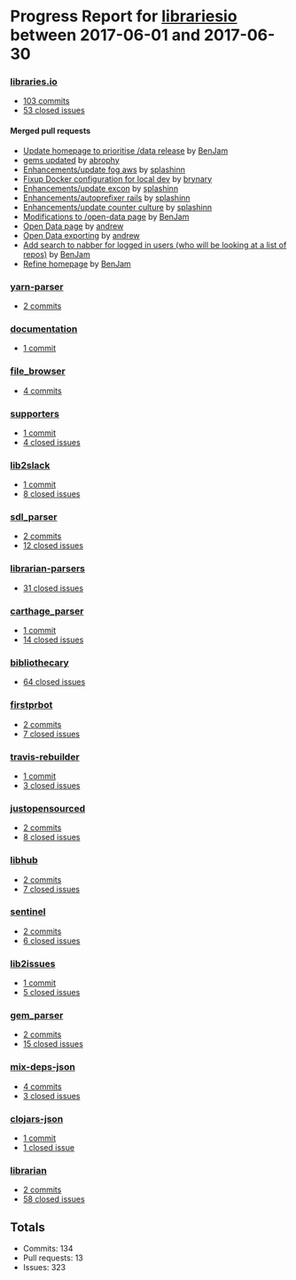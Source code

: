# Progress Report for [librariesio](https://github.com/librariesio) between 2017-06-01 and 2017-06-30

### [libraries.io](https://github.com/librariesio/libraries.io)

- [103 commits](https://github.com/librariesio/libraries.io/compare/master@%7B1496271600%7D...master@%7B1498863599%7D)
- [53 closed issues](https://github.com/librariesio/libraries.io/issues?utf8=%E2%9C%93&q=is%3Aissue%20closed%3A2017-06-01..2017-06-30)

#### Merged pull requests

- [Update homepage to prioritise /data release](https://github.com/librariesio/libraries.io/pull/1534) by [BenJam](https://github.com/BenJam)
- [gems updated](https://github.com/librariesio/libraries.io/pull/1522) by [abrophy](https://github.com/abrophy)
- [Enhancements/update fog aws](https://github.com/librariesio/libraries.io/pull/1521) by [splashinn](https://github.com/splashinn)
- [Fixup Docker configuration for local dev](https://github.com/librariesio/libraries.io/pull/1519) by [brynary](https://github.com/brynary)
- [Enhancements/update excon](https://github.com/librariesio/libraries.io/pull/1518) by [splashinn](https://github.com/splashinn)
- [Enhancements/autoprefixer rails](https://github.com/librariesio/libraries.io/pull/1517) by [splashinn](https://github.com/splashinn)
- [Enhancements/update counter culture](https://github.com/librariesio/libraries.io/pull/1508) by [splashinn](https://github.com/splashinn)
- [Modifications to /open-data page](https://github.com/librariesio/libraries.io/pull/1497) by [BenJam](https://github.com/BenJam)
- [Open Data page](https://github.com/librariesio/libraries.io/pull/1485) by [andrew](https://github.com/andrew)
- [Open Data exporting](https://github.com/librariesio/libraries.io/pull/1484) by [andrew](https://github.com/andrew)
- [Add search to nabber for logged in users (who will be looking at a list of repos)](https://github.com/librariesio/libraries.io/pull/1482) by [BenJam](https://github.com/BenJam)
- [Refine homepage](https://github.com/librariesio/libraries.io/pull/1481) by [BenJam](https://github.com/BenJam)

### [yarn-parser](https://github.com/librariesio/yarn-parser)

- [2 commits](https://github.com/librariesio/yarn-parser/compare/master@%7B1496271600%7D...master@%7B1498863599%7D)

### [documentation](https://github.com/librariesio/documentation)

- [1 commit](https://github.com/librariesio/documentation/compare/master@%7B1496271600%7D...master@%7B1498863599%7D)

### [file_browser](https://github.com/librariesio/file_browser)

- [4 commits](https://github.com/librariesio/file_browser/compare/master@%7B1496271600%7D...master@%7B1498863599%7D)

### [supporters](https://github.com/librariesio/supporters)

- [1 commit](https://github.com/librariesio/supporters/compare/master@%7B1496271600%7D...master@%7B1498863599%7D)
- [4 closed issues](https://github.com/librariesio/supporters/issues?utf8=%E2%9C%93&q=is%3Aissue%20closed%3A2017-06-01..2017-06-30)

### [lib2slack](https://github.com/librariesio/lib2slack)

- [1 commit](https://github.com/librariesio/lib2slack/compare/master@%7B1496271600%7D...master@%7B1498863599%7D)
- [8 closed issues](https://github.com/librariesio/lib2slack/issues?utf8=%E2%9C%93&q=is%3Aissue%20closed%3A2017-06-01..2017-06-30)

### [sdl_parser](https://github.com/librariesio/sdl_parser)

- [2 commits](https://github.com/librariesio/sdl_parser/compare/master@%7B1496271600%7D...master@%7B1498863599%7D)
- [12 closed issues](https://github.com/librariesio/sdl_parser/issues?utf8=%E2%9C%93&q=is%3Aissue%20closed%3A2017-06-01..2017-06-30)

### [librarian-parsers](https://github.com/librariesio/librarian-parsers)

- [31 closed issues](https://github.com/librariesio/librarian-parsers/issues?utf8=%E2%9C%93&q=is%3Aissue%20closed%3A2017-06-01..2017-06-30)

### [carthage_parser](https://github.com/librariesio/carthage_parser)

- [1 commit](https://github.com/librariesio/carthage_parser/compare/master@%7B1496271600%7D...master@%7B1498863599%7D)
- [14 closed issues](https://github.com/librariesio/carthage_parser/issues?utf8=%E2%9C%93&q=is%3Aissue%20closed%3A2017-06-01..2017-06-30)

### [bibliothecary](https://github.com/librariesio/bibliothecary)

- [64 closed issues](https://github.com/librariesio/bibliothecary/issues?utf8=%E2%9C%93&q=is%3Aissue%20closed%3A2017-06-01..2017-06-30)

### [firstprbot](https://github.com/librariesio/firstprbot)

- [2 commits](https://github.com/librariesio/firstprbot/compare/master@%7B1496271600%7D...master@%7B1498863599%7D)
- [7 closed issues](https://github.com/librariesio/firstprbot/issues?utf8=%E2%9C%93&q=is%3Aissue%20closed%3A2017-06-01..2017-06-30)

### [travis-rebuilder](https://github.com/librariesio/travis-rebuilder)

- [1 commit](https://github.com/librariesio/travis-rebuilder/compare/master@%7B1496271600%7D...master@%7B1498863599%7D)
- [3 closed issues](https://github.com/librariesio/travis-rebuilder/issues?utf8=%E2%9C%93&q=is%3Aissue%20closed%3A2017-06-01..2017-06-30)

### [justopensourced](https://github.com/librariesio/justopensourced)

- [2 commits](https://github.com/librariesio/justopensourced/compare/master@%7B1496271600%7D...master@%7B1498863599%7D)
- [8 closed issues](https://github.com/librariesio/justopensourced/issues?utf8=%E2%9C%93&q=is%3Aissue%20closed%3A2017-06-01..2017-06-30)

### [libhub](https://github.com/librariesio/libhub)

- [2 commits](https://github.com/librariesio/libhub/compare/master@%7B1496271600%7D...master@%7B1498863599%7D)
- [7 closed issues](https://github.com/librariesio/libhub/issues?utf8=%E2%9C%93&q=is%3Aissue%20closed%3A2017-06-01..2017-06-30)

### [sentinel](https://github.com/librariesio/sentinel)

- [2 commits](https://github.com/librariesio/sentinel/compare/master@%7B1496271600%7D...master@%7B1498863599%7D)
- [6 closed issues](https://github.com/librariesio/sentinel/issues?utf8=%E2%9C%93&q=is%3Aissue%20closed%3A2017-06-01..2017-06-30)

### [lib2issues](https://github.com/librariesio/lib2issues)

- [1 commit](https://github.com/librariesio/lib2issues/compare/master@%7B1496271600%7D...master@%7B1498863599%7D)
- [5 closed issues](https://github.com/librariesio/lib2issues/issues?utf8=%E2%9C%93&q=is%3Aissue%20closed%3A2017-06-01..2017-06-30)

### [gem_parser](https://github.com/librariesio/gem_parser)

- [2 commits](https://github.com/librariesio/gem_parser/compare/master@%7B1496271600%7D...master@%7B1498863599%7D)
- [15 closed issues](https://github.com/librariesio/gem_parser/issues?utf8=%E2%9C%93&q=is%3Aissue%20closed%3A2017-06-01..2017-06-30)

### [mix-deps-json](https://github.com/librariesio/mix-deps-json)

- [4 commits](https://github.com/librariesio/mix-deps-json/compare/master@%7B1496271600%7D...master@%7B1498863599%7D)
- [3 closed issues](https://github.com/librariesio/mix-deps-json/issues?utf8=%E2%9C%93&q=is%3Aissue%20closed%3A2017-06-01..2017-06-30)

### [clojars-json](https://github.com/librariesio/clojars-json)

- [1 commit](https://github.com/librariesio/clojars-json/compare/master@%7B1496271600%7D...master@%7B1498863599%7D)
- [1 closed issue](https://github.com/librariesio/clojars-json/issues?utf8=%E2%9C%93&q=is%3Aissue%20closed%3A2017-06-01..2017-06-30)

### [librarian](https://github.com/librariesio/librarian)

- [2 commits](https://github.com/librariesio/librarian/compare/master@%7B1496271600%7D...master@%7B1498863599%7D)
- [58 closed issues](https://github.com/librariesio/librarian/issues?utf8=%E2%9C%93&q=is%3Aissue%20closed%3A2017-06-01..2017-06-30)

## Totals

- Commits: 134
- Pull requests: 13
- Issues: 323
